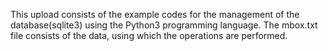 This upload consists of the example codes for the management of the database(sqlite3) using the Python3 programming language.
The mbox.txt file consists of the data, using which the operations are performed.